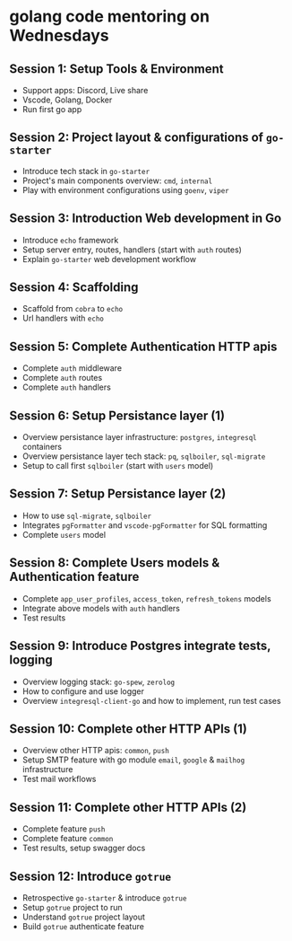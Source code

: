 # golang code mentoring on Wednesdays

## Session 1: Setup Tools & Environment

- Support apps: Discord, Live share
- Vscode, Golang, Docker
- Run first go app

## Session 2: Project layout & configurations of `go-starter`

- Introduce tech stack in `go-starter`
- Project's main components overview: `cmd`, `internal`
- Play with environment configurations using `goenv`, `viper`

## Session 3: Introduction Web development in Go

- Introduce `echo` framework
- Setup server entry, routes, handlers (start with `auth` routes)
- Explain `go-starter` web development workflow

## Session 4: Scaffolding

- Scaffold from `cobra` to `echo`
- Url handlers with `echo`

## Session 5: Complete Authentication HTTP apis

- Complete `auth` middleware
- Complete `auth` routes
- Complete `auth` handlers

## Session 6: Setup Persistance layer (1)

- Overview persistance layer infrastructure: `postgres`, `integresql` containers
- Overview persistance layer tech stack: `pq`, `sqlboiler`, `sql-migrate`
- Setup to call first `sqlboiler` (start with `users` model)

## Session 7: Setup Persistance layer (2)

- How to use `sql-migrate`, `sqlboiler`
- Integrates `pgFormatter` and `vscode-pgFormatter` for SQL formatting
- Complete `users` model

## Session 8: Complete Users models & Authentication feature

- Complete `app_user_profiles`, `access_token`, `refresh_tokens` models
- Integrate above models with `auth` handlers
- Test results

## Session 9: Introduce Postgres integrate tests, logging

- Overview logging stack: `go-spew`, `zerolog`
- How to configure and use logger
- Overview `integresql-client-go` and how to implement, run test cases 

## Session 10: Complete other HTTP APIs (1)

- Overview other HTTP apis: `common`, `push`
- Setup SMTP feature with go module `email`, `google` & `mailhog` infrastructure
- Test mail workflows

## Session 11: Complete other HTTP APIs (2)

- Complete feature `push`
- Complete feature `common`
- Test results, setup swagger docs

## Session 12: Introduce `gotrue`

- Retrospective `go-starter` & introduce `gotrue`
- Setup `gotrue` project to run
- Understand `gotrue` project layout
- Build `gotrue` authenticate feature
